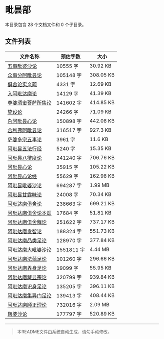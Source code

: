 # 毗昙部

本目录包含 28 个文档文件和 0 个子目录。

## 文件列表

| 文件名称 | 预估字数 | 大小 |
|---------|---------|------|
| [五事毗婆沙论](佛藏/大藏经/论藏/毗昙部/五事毗婆沙论.md) | 10555 字 | 30.92 KB |
| [众事分阿毗昙论](佛藏/大藏经/论藏/毗昙部/众事分阿毗昙论.md) | 105148 字 | 308.05 KB |
| [俱舍论实义疏](佛藏/大藏经/论藏/毗昙部/俱舍论实义疏.md) | 4331 字 | 12.69 KB |
| [入阿毗达磨论](佛藏/大藏经/论藏/毗昙部/入阿毗达磨论.md) | 14129 字 | 41.39 KB |
| [尊婆须蜜菩萨所集论](佛藏/大藏经/论藏/毗昙部/尊婆须蜜菩萨所集论.md) | 141602 字 | 414.85 KB |
| [施设论](佛藏/大藏经/论藏/毗昙部/施设论.md) | 24266 字 | 71.09 KB |
| [杂阿毗昙心论](佛藏/大藏经/论藏/毗昙部/杂阿毗昙心论.md) | 150898 字 | 442.08 KB |
| [舍利弗阿毗昙论](佛藏/大藏经/论藏/毗昙部/舍利弗阿毗昙论.md) | 316517 字 | 927.3 KB |
| [萨婆多宗五事论](佛藏/大藏经/论藏/毗昙部/萨婆多宗五事论.md) | 3961 字 | 11.6 KB |
| [阿毗昙五法行经](佛藏/大藏经/论藏/毗昙部/阿毗昙五法行经.md) | 5240 字 | 15.35 KB |
| [阿毗昙八犍度论](佛藏/大藏经/论藏/毗昙部/阿毗昙八犍度论.md) | 241240 字 | 706.76 KB |
| [阿毗昙心论](佛藏/大藏经/论藏/毗昙部/阿毗昙心论.md) | 35915 字 | 105.22 KB |
| [阿毗昙心论经](佛藏/大藏经/论藏/毗昙部/阿毗昙心论经.md) | 55629 字 | 162.98 KB |
| [阿毗昙毗婆沙论](佛藏/大藏经/论藏/毗昙部/阿毗昙毗婆沙论.md) | 694287 字 | 1.99 MB |
| [阿毗昙甘露味论](佛藏/大藏经/论藏/毗昙部/阿毗昙甘露味论.md) | 24008 字 | 70.34 KB |
| [阿毗达磨俱舍论](佛藏/大藏经/论藏/毗昙部/阿毗达磨俱舍论.md) | 238663 字 | 699.21 KB |
| [阿毗达磨俱舍论本颂](佛藏/大藏经/论藏/毗昙部/阿毗达磨俱舍论本颂.md) | 17684 字 | 51.81 KB |
| [阿毗达磨俱舍释论](佛藏/大藏经/论藏/毗昙部/阿毗达磨俱舍释论.md) | 251622 字 | 737.17 KB |
| [阿毗达磨发智论](佛藏/大藏经/论藏/毗昙部/阿毗达磨发智论.md) | 188324 字 | 551.73 KB |
| [阿毗达磨品类足论](佛藏/大藏经/论藏/毗昙部/阿毗达磨品类足论.md) | 128970 字 | 377.84 KB |
| [阿毗达磨大毗婆沙论](佛藏/大藏经/论藏/毗昙部/阿毗达磨大毗婆沙论.md) | 1551811 字 | 4.44 MB |
| [阿毗达磨法蕴足论](佛藏/大藏经/论藏/毗昙部/阿毗达磨法蕴足论.md) | 101260 字 | 296.66 KB |
| [阿毗达磨界身足论](佛藏/大藏经/论藏/毗昙部/阿毗达磨界身足论.md) | 19099 字 | 55.95 KB |
| [阿毗达磨藏显宗论](佛藏/大藏经/论藏/毗昙部/阿毗达磨藏显宗论.md) | 320799 字 | 939.84 KB |
| [阿毗达磨识身足论](佛藏/大藏经/论藏/毗昙部/阿毗达磨识身足论.md) | 135205 字 | 396.11 KB |
| [阿毗达磨集异门足论](佛藏/大藏经/论藏/毗昙部/阿毗达磨集异门足论.md) | 139413 字 | 408.44 KB |
| [阿毗达磨顺正理论](佛藏/大藏经/论藏/毗昙部/阿毗达磨顺正理论.md) | 732016 字 | 2.09 MB |
| [鞞婆沙论](佛藏/大藏经/论藏/毗昙部/鞞婆沙论.md) | 177797 字 | 520.89 KB |

---

> 本README文件由系统自动生成，请勿手动修改。
